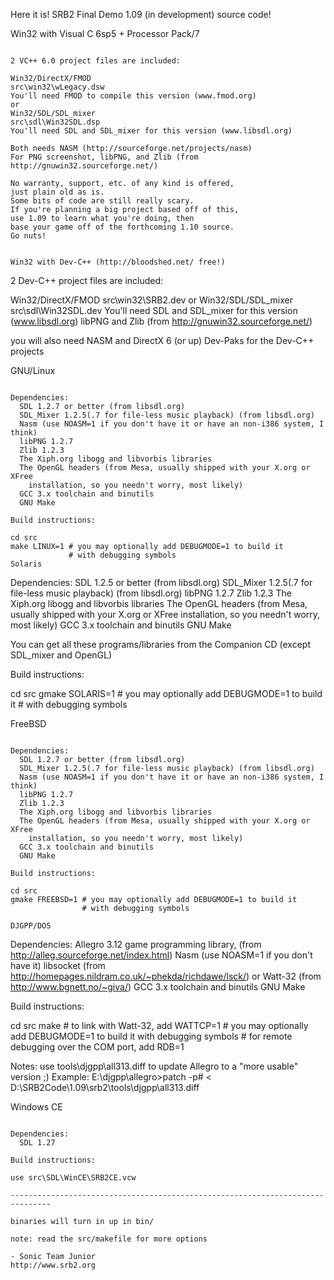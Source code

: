 Here it is! SRB2 Final Demo 1.09 (in development) source code!


Win32 with Visual C 6sp5 + Processor Pack/7
~~~

2 VC++ 6.0 project files are included:

Win32/DirectX/FMOD
src\win32\wLegacy.dsw
You'll need FMOD to compile this version (www.fmod.org)
or
Win32/SDL/SDL_mixer
src\sdl\Win32SDL.dsp
You'll need SDL and SDL_mixer for this version (www.libsdl.org)

Both needs NASM (http://sourceforge.net/projects/nasm)
For PNG screenshot, libPNG, and Zlib (from http://gnuwin32.sourceforge.net/)

No warranty, support, etc. of any kind is offered,
just plain old as is.
Some bits of code are still really scary.
If you're planning a big project based off of this,
use 1.09 to learn what you're doing, then
base your game off of the forthcoming 1.10 source.
Go nuts!


Win32 with Dev-C++ (http://bloodshed.net/ free!)
~~~
2 Dev-C++ project files are included:

Win32/DirectX/FMOD
src\win32\SRB2.dev
or
Win32/SDL/SDL_mixer
src\sdl\Win32SDL.dev
You'll need SDL and SDL_mixer for this version (www.libsdl.org)
libPNG and Zlib (from http://gnuwin32.sourceforge.net/)

you will also need NASM and DirectX 6 (or up) Dev-Paks for the Dev-C++ projects

GNU/Linux
~~~

Dependencies:
  SDL 1.2.7 or better (from libsdl.org)
  SDL_Mixer 1.2.5(.7 for file-less music playback) (from libsdl.org)
  Nasm (use NOASM=1 if you don't have it or have an non-i386 system, I think)
  libPNG 1.2.7
  Zlib 1.2.3
  The Xiph.org libogg and libvorbis libraries
  The OpenGL headers (from Mesa, usually shipped with your X.org or XFree
    installation, so you needn't worry, most likely)
  GCC 3.x toolchain and binutils
  GNU Make

Build instructions:

cd src
make LINUX=1 # you may optionally add DEBUGMODE=1 to build it
             # with debugging symbols
Solaris
~~~

Dependencies:
  SDL 1.2.5 or better (from libsdl.org)
  SDL_Mixer 1.2.5(.7 for file-less music playback) (from libsdl.org)
  libPNG 1.2.7
  Zlib 1.2.3
  The Xiph.org libogg and libvorbis libraries
  The OpenGL headers (from Mesa, usually shipped with your X.org or XFree
    installation, so you needn't worry, most likely)
  GCC 3.x toolchain and binutils
  GNU Make

  You can get all these programs/libraries from the Companion CD (except SDL_mixer and OpenGL)
  
Build instructions:

cd src
gmake SOLARIS=1 # you may optionally add DEBUGMODE=1 to build it
                # with debugging symbols

FreeBSD
~~~

Dependencies:
  SDL 1.2.7 or better (from libsdl.org)
  SDL_Mixer 1.2.5(.7 for file-less music playback) (from libsdl.org)
  Nasm (use NOASM=1 if you don't have it or have an non-i386 system, I think)
  libPNG 1.2.7
  Zlib 1.2.3
  The Xiph.org libogg and libvorbis libraries
  The OpenGL headers (from Mesa, usually shipped with your X.org or XFree
    installation, so you needn't worry, most likely)
  GCC 3.x toolchain and binutils
  GNU Make

Build instructions:

cd src
gmake FREEBSD=1 # you may optionally add DEBUGMODE=1 to build it
                # with debugging symbols

DJGPP/DOS
~~~

Dependencies:
  Allegro 3.12 game programming library, (from 
  http://alleg.sourceforge.net/index.html)
  Nasm (use NOASM=1 if you don't have it)
  libsocket (from http://homepages.nildram.co.uk/~phekda/richdawe/lsck/) or
  Watt-32 (from http://www.bgnett.no/~giva/)
  GCC 3.x toolchain and binutils
  GNU Make

Build instructions:

cd src
make  # to link with Watt-32, add WATTCP=1
      # you may optionally add DEBUGMODE=1 to build it with debugging symbols
      # for remote debugging over the COM port, add RDB=1

Notes:
 use tools\djgpp\all313.diff to update Allegro to a "more usable" version ;)
 Example: E:\djgpp\allegro>patch -p# < D:\SRB2Code\1.09\srb2\tools\djgpp\all313.diff

Windows CE
~~~

Dependencies:
  SDL 1.27

Build instructions:

use src\SDL\WinCE\SRB2CE.vcw

-------------------------------------------------------------------------------

binaries will turn in up in bin/

note: read the src/makefile for more options

- Sonic Team Junior
http://www.srb2.org
